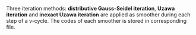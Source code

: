 Three iteration methods: **distributive Gauss-Seidel iteration**, **Uzawa iteration** and **inexact Uzawa iteration** are applied as smoother during each step of a v-cycle. The codes of each smoother is stored in corresponding file.

